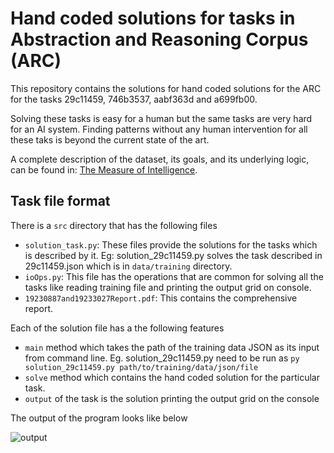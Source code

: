 # Hand coded solutions for tasks in Abstraction and Reasoning Corpus (ARC)

This repository contains the solutions for hand coded solutions for the ARC for the tasks 29c11459, 746b3537, aabf363d and a699fb00.

Solving these tasks is easy for a human but the same tasks are very hard for an AI system. Finding patterns without any human intervention for all these taks is beyond the current state of the art.

A complete description of the dataset, its goals, and its underlying logic, can be found in: [The Measure of Intelligence](https://arxiv.org/abs/1911.01547).

## Task file format

There is a `src` directory that has the following files

- `solution_task.py`: These files provide the solutions for the tasks which is described by it. Eg: solution_29c11459.py solves the task described in 29c11459.json which is in `data/training` directory.
- `ioOps.py`: This file has the operations that are common for solving all the tasks like reading training file and printing the output grid on console.
- `19230887and19233027Report.pdf`: This contains the comprehensive report.

Each of the solution file has a the following features

- `main` method which takes the path of the training data JSON as its input from command line. Eg. solution_29c11459.py need to be run as `py solution_29c11459.py path/to/training/data/json/file`
- `solve` method which contains the hand coded solution for the particular task.
- `output` of the task is the solution printing the output grid on the console

The output of the program looks like below

![output](https://i.ibb.co/Sfhnt28/Annotation-2019-12-01-184607.png)
